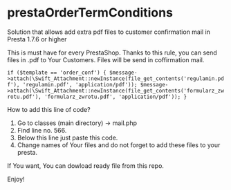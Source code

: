 # prestaOrderTermConditions
Solution that allows add extra pdf files to  customer confirmation mail in Presta 1.7.6 or higher

This is must have for every PrestaShop. 
Thanks to this rule, you can send files in .pdf to Your Customers. Files will be send in coffirmation mail. 			

`if ($template == 'order_conf') {
                $message->attach(\Swift_Attachment::newInstance(file_get_contents('regulamin.pdf'), 'regulamin.pdf', 'application/pdf'));
                $message->attach(\Swift_Attachment::newInstance(file_get_contents('formularz_zwrotu.pdf'), 'formularz_zwrotu.pdf', 'application/pdf'));
            }`					
						
						
How to add this line of code?
1. Go to classes (main directory) -> mail.php
2. Find line no. 566.
3. Below this line just paste this code.
4. Change names of Your files and do not forget to add these files to your presta. 

If You want, You can dowload ready file from this repo. 

Enjoy!

